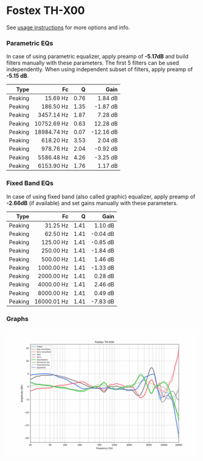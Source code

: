 # Fostex TH-X00
See [usage instructions](https://github.com/jaakkopasanen/AutoEq#usage) for more options and info.

### Parametric EQs
In case of using parametric equalizer, apply preamp of **-5.17dB** and build filters manually
with these parameters. The first 5 filters can be used independently.
When using independent subset of filters, apply preamp of **-5.15 dB**.

| Type    | Fc          |    Q | Gain      |
|--------:|------------:|-----:|----------:|
| Peaking | 15.69 Hz    | 0.76 | 1.84 dB   |
| Peaking | 186.50 Hz   | 1.35 | -1.87 dB  |
| Peaking | 3457.14 Hz  | 1.87 | 7.28 dB   |
| Peaking | 10752.69 Hz | 0.63 | 12.28 dB  |
| Peaking | 18984.74 Hz | 0.07 | -12.16 dB |
| Peaking | 618.20 Hz   | 3.53 | 2.04 dB   |
| Peaking | 978.76 Hz   | 2.04 | -0.92 dB  |
| Peaking | 5586.48 Hz  | 4.26 | -3.25 dB  |
| Peaking | 6153.90 Hz  | 1.76 | 1.17 dB   |

### Fixed Band EQs
In case of using fixed band (also called graphic) equalizer, apply preamp of **-2.66dB**
(if available) and set gains manually with these parameters.

| Type    | Fc          |    Q | Gain     |
|--------:|------------:|-----:|---------:|
| Peaking | 31.25 Hz    | 1.41 | 1.10 dB  |
| Peaking | 62.50 Hz    | 1.41 | -0.04 dB |
| Peaking | 125.00 Hz   | 1.41 | -0.85 dB |
| Peaking | 250.00 Hz   | 1.41 | -1.84 dB |
| Peaking | 500.00 Hz   | 1.41 | 1.46 dB  |
| Peaking | 1000.00 Hz  | 1.41 | -1.33 dB |
| Peaking | 2000.00 Hz  | 1.41 | 0.28 dB  |
| Peaking | 4000.00 Hz  | 1.41 | 2.46 dB  |
| Peaking | 8000.00 Hz  | 1.41 | 0.49 dB  |
| Peaking | 16000.01 Hz | 1.41 | -7.83 dB |

### Graphs
![](./Fostex%20TH-X00.png)